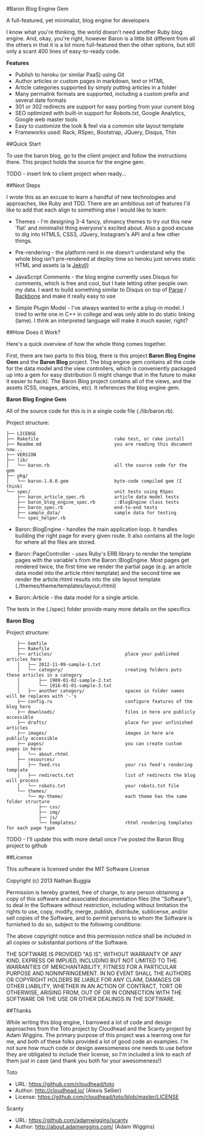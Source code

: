 #Baron Blog Engine Gem

A full-featured, yet minimalist, blog engine for developers

I know what you're thinking, the world doesn't need another Ruby blog 
engine. And, okay, you're right, however Baron is a little bit different from
all the others in that it is a lot more full-featured then the other options,
but still only a scant 400 lines of easy-to-ready code.

**Features**
* Publish to heroku (or similar PaaS) using Git
* Author articles or custom pages in markdown, text or HTML
* Article categories supported by simply putting articles in a folder
* Many permalink formats are supported, including a custom prefix and several 
date formats
* 301 or 302 redirects are support for easy porting from your current blog
* SEO optimized with built-in support for Robots.txt, Google Analytics, Google 
web master tools
* Easy to customize the look & feel via a common site layout template
* Frameworks used: Rack, RSpec, Bootstrap, JQuery, Disqus, Thin

##Quick Start

To use the baron blog, go to the client project and follow the instructions 
there. This project holds the source for the engine gem.

TODO - insert link to client project when ready...

##Next Steps

I wrote this as an excuse to learn a handful of new technologies and approaches, 
like Ruby and TDD. There are an ambitious set of features I'd like to add that 
each align to something else I would like to learn:

* Themes - I'm designing 3-4 fancy, shmancy themes to try out this new 'flat'
and minimalist thing everyone's excited about. Also a good excuse to dig into
HTML5, CSS3, JQuery, Instagram's API and a few other things.

* Pre-rendering - the platform nerd in me doesn't understand why the whole 
blog isn't pre-rendered at deploy time so heroku just serves static HTML and
assets (a la <a href="https://github.com/mojombo/jekyll">Jekyll</a>)

* JavaScript Comments - the blog engine currently uses Disqus for comments,
which is free and cool, but I hate letting other people own my data. I want 
to build something similar to Disqus on top of 
<a href="https://www.parse.com/">Parse</a> / 
<a href="https://github.com/documentcloud/backbone">Backbone</a> and make it 
really easy to use

* Simple Plugin Model - I've always wanted to write a plug-in model. I tried
to write one in C++ in college and was only able to do static linking (lame). I
think an interpreted language will make it much easier, right?

##How Does it Work?

Here's a quick overview of how the whole thing comes together. 

First, there are two parts to this blog, there is this project 
**Baron Blog Engine Gem** and the **Baron Blog** project. The blog engine gem 
contains all the code for the data model and the view controllers, which is
conveniently packaged up into a gem for easy distribution (I might change that
in the future to make it easier to hack). The Baron Blog project contains all
of the views, and the assets (CSS, images, articles, etc). It references the
blog engine gem.

**Baron Blog Engine Gem**

All of the source code for this is in a single code file (./lib/baron.rb).

Project structure:

	├── LICENSE								
	├── Rakefile							rake test, or rake install
	├── Readme.md							you are reading this document now...
	├── VERSION
	├── lib/
	│   └── baron.rb						all the source code for the gem
	├── pkg/
	│   └── baron-1.0.0.gem					byte-code compiled gem (I think)
	└── spec/								unit tests using RSpec
	    ├── baron_article_spec.rb			article data model tests
	    ├── baron_blog_engine_spec.rb		::BlogEngine class tests
	    ├── baron_spec.rb					end-to-end tests
	    ├── sample_data/					sample data for testing
	    └── spec_helper.rb

* Baron::BlogEngine - handles the main application loop. It handles building the
right page for every given route. It also contains all the logic for where all
the files are stored.

* Baron::PageController - uses Ruby's ERB library to render the template pages 
with the variable's from the Baron::BlogEngine. Most pages get rendered twice,
the first time we render the partial page (e.g. an article data model into the 
article rhtml template) and the second time we render the article.rhtml results
into the site layout template (./themes/theme/templates/layout.rhtml)

* Baron::Article - the data model for a single article.

The tests in the (./spec) folder provide many more details on the specifics

**Baron Blog**

Project structure:

		├── Gemfile
		├── Rakefile
		├── articles/							place your published articles here
		│   ├── 2012-11-09-sample-1.txt
		│   └── category/						creating folders puts these articles in a category
		│       ├── 1909-01-02-sample-2.txt
		│       └── 1916-01-01-sample-3.txt
		│   ├── another category/				spaces in folder names will be replaces with '-'s
		├── config.ru							configure features of the blog here
		├── downloads/							files in here are publicly accessible	
		├── drafts/								place for your unfinished articles
		├── images/								images in here are publicly accessible
		├── pages/								you can create custom pages in here
		│   └── about.rhtml
		├── resources/							
		│   ├── feed.rss						your rss feed's rendering template
		│   ├── redirects.txt					list of redirects the blog will process
		│   └── robots.txt						your robots.txt file
		└── themes/
		    └── my-theme/						each theme has the same folder structure
		        ├── css/
		        ├── img/
		        ├── js/
		        └── templates/					rhtml rendering templates for each page type

TODO - I'll update this with more detail once I've posted the Baron Blog project to github

##License

This software is licensed under the MIT Software License

Copyright (c) 2013 Nathan Buggia

Permission is hereby granted, free of charge, to any person obtaining a copy of 
this software and associated documentation files (the "Software"), to deal in 
the Software without restriction, including without limitation the rights to 
use, copy, modify, merge, publish, distribute, sublicense, and/or sell copies 
of the Software, and to permit persons to whom the Software is furnished to do 
so, subject to the following conditions:

The above copyright notice and this permission notice shall be included in all 
copies or substantial portions of the Software.

THE SOFTWARE IS PROVIDED "AS IS", WITHOUT WARRANTY OF ANY KIND, EXPRESS OR 
IMPLIED, INCLUDING BUT NOT LIMITED TO THE WARRANTIES OF MERCHANTABILITY, 
FITNESS FOR A PARTICULAR PURPOSE AND NONINFRINGEMENT. IN NO EVENT SHALL THE 
AUTHORS OR COPYRIGHT HOLDERS BE LIABLE FOR ANY CLAIM, DAMAGES OR OTHER 
LIABILITY, WHETHER IN AN ACTION OF CONTRACT, TORT OR OTHERWISE, ARISING FROM, 
OUT OF OR IN CONNECTION WITH THE SOFTWARE OR THE USE OR OTHER DEALINGS IN THE 
SOFTWARE.

##Thanks

While writing this blog engine, I barrowed a lot of code and design approaches
from the Toto project by Cloudhead and the Scanty project by Adam Wiggins. The
primary purpose of this project was a learning one for me, and both of these
folks provided a lot of good code an examples. I'm not sure how much code or 
design awesomeness one needs to use before they are obligated to include their 
license, so I'm included a link to each of them just in case (and thank you 
both for your awesomeness!)

Toto
 - URL: https://github.com/cloudhead/toto
 - Author: http://cloudhead.io/ (Alexis Sellier)
 - License: https://github.com/cloudhead/toto/blob/master/LICENSE

Scanty
 - URL: https://github.com/adamwiggins/scanty
 - Author: http://about.adamwiggins.com/ (Adam Wiggins)